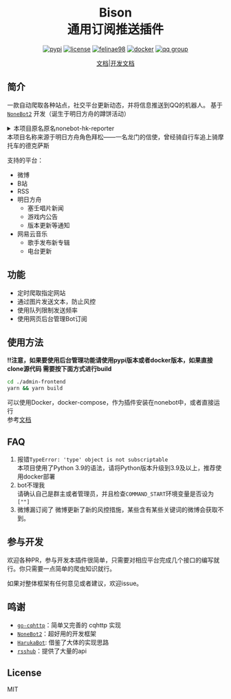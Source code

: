 <div align="center">
<h1>Bison </br>通用订阅推送插件</h1>


[![pypi](https://badgen.net/pypi/v/nonebot-bison)](https://pypi.org/project/nonebot-bison/)
[![license](https://img.shields.io/github/license/felinae98/nonebot-bison)](https://github.com/felinae98/nonebot-bison/blob/main/LICENSE)
[![felinae98](https://circleci.com/gh/felinae98/nonebot-bison.svg?style=shield)](https://circleci.com/gh/felinae98/nonebot-bison)
[![docker](https://img.shields.io/docker/image-size/felinae98/nonebot-bison)](https://hub.docker.com/r/felinae98/nonebot-bison)
[![qq group](https://img.shields.io/badge/QQ%E7%BE%A4-868610060-orange )](https://qm.qq.com/cgi-bin/qm/qr?k=pXYMGB_e8b6so3QTqgeV6lkKDtEeYE4f&jump_from=webapi)

[文档](https://nonebot-bison.vercel.app)|[开发文档](https://nonebot-bison.vercel.app/dev)
</div>

## 简介
一款自动爬取各种站点，社交平台更新动态，并将信息推送到QQ的机器人。
基于 [`NoneBot2`](https://github.com/nonebot/nonebot2 ) 开发（诞生于明日方舟的蹲饼活动）
<details>
<summary>本项目原名原名nonebot-hk-reporter</summary>

寓意本Bot要做全世界跑的最快的搬运机器人，后因名字过于暴力改名

</details>
本项目名称来源于明日方舟角色拜松——一名龙门的信使，曾经骑自行车追上骑摩托车的德克萨斯

支持的平台：
* 微博
* B站
* RSS
* 明日方舟
  * 塞壬唱片新闻
  * 游戏内公告
  * 版本更新等通知
* 网易云音乐
  * 歌手发布新专辑
  * 电台更新


## 功能
* 定时爬取指定网站
* 通过图片发送文本，防止风控
* 使用队列限制发送频率
* 使用网页后台管理Bot订阅

## 使用方法
**!!注意，如果要使用后台管理功能请使用pypi版本或者docker版本，如果直接clone源代码
需要按下面方式进行build**
```bash
cd ./admin-frontend
yarn && yarn build
```
可以使用Docker，docker-compose，作为插件安装在nonebot中，或者直接运行  
参考[文档](https://nonebot-bison.vercel.app/usage/#%E4%BD%BF%E7%94%A8)

## FAQ
1. 报错`TypeError: 'type' object is not subscriptable`  
    本项目使用了Python 3.9的语法，请将Python版本升级到3.9及以上，推荐使用docker部署
2. bot不理我  
    请确认自己是群主或者管理员，并且检查`COMMAND_START`环境变量是否设为`[""]`
3. 微博漏订阅了
    微博更新了新的风控措施，某些含有某些关键词的微博会获取不到。

## 参与开发
欢迎各种PR，参与开发本插件很简单，只需要对相应平台完成几个接口的编写就行。你只需要一点简单的爬虫知识就行。

如果对整体框架有任何意见或者建议，欢迎issue。

## 鸣谢
* [`go-cqhttp`](https://github.com/Mrs4s/go-cqhttp)：简单又完善的 cqhttp 实现
* [`NoneBot2`](https://github.com/nonebot/nonebot2)：超好用的开发框架
* [`HarukaBot`](https://github.com/SK-415/HarukaBot/): 借鉴了大体的实现思路
* [`rsshub`](https://github.com/DIYgod/RSSHub)：提供了大量的api

## License
MIT

